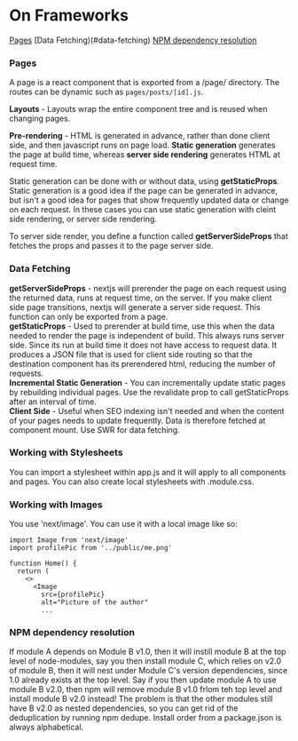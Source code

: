 # On Frameworks
[Pages](#pages)
[Data Fetching)(#data-fetching)
[NPM dependency resolution](#NPM-dependency-resolution)

### Pages
A page is a react component that is exported from a /page/ directory. The routes can be dynamic such as `pages/posts/[id].js`.

**Layouts** - Layouts wrap the entire component tree and is reused when changing pages. 

**Pre-rendering** - HTML is generated in advance, rather than done client side, and then javascript runs on page load. **Static generation** generates the page at build time, whereas **server side rendering** generates HTML at request time. 

Static generation can be done with or without data, using **getStaticProps**. Static generation is a good idea if the page can be generated in advance, but isn't a good idea for pages that show frequently updated data or change on each request. In these cases you can use static generation with cleint side rendering, or server side rendering.  

To server side render, you define a function called **getServerSideProps** that fetches the props and passes it to the page server side.  

### Data Fetching
**getServerSideProps** - nextjs will prerender the page on each request using the returned data, runs at request time, on the server. If you make client side page transitions, nextjs will generate a server side request. This function can only be exported from a page.  
**getStaticProps** - Used to prerender at build time, use this when the data needed to render the page is independent of build. This always runs server side. Since its run at build time it does not have access to request data. It produces a JSON file that is used for client side routing so that the destination component has its prerendered html, reducing the number of requests.  
**Incremental Static Generation** - You can incrementally update static pages by rebuilding individual pages. Use the revalidate prop to call getStaticProps after an interval of time.  
**Client Side** - Useful when SEO indexing isn't needed and when the content of your pages needs to update frequently. Data is therefore fetched at component mount. Use SWR for data fetching.

### Working with Stylesheets
You can import a stylesheet within app.js and it will apply to all components and pages. You can also create local stylesheets with .module.css.

### Working with Images
You use 'next/image'. You can use it with a local image like so:

```
import Image from 'next/image'
import profilePic from '../public/me.png'

function Home() {
  return (
    <>
      <Image
        src={profilePic}
        alt="Picture of the author"
        ...
```

### NPM dependency resolution

If module A depends on Module B v1.0, then it will instill module B at the top level of node-modules, say you then install module C, which relies on v2.0 of module B, then it will nest under Module C's version dependencies, since 1.0 already exists at the top level. Say if you then update module A to use module B v2.0, then npm will remove module B v1.0 frlom teh top level and install module B v2.0 instead! The problem is that the other modules still have B v2.0 as nested dependencies, so you can get rid of the deduplication by running npm dedupe. Install order from a package.json is always alphabetical. 


